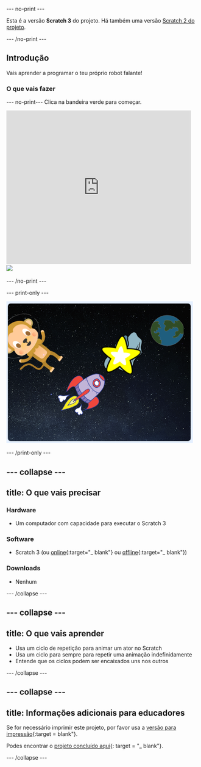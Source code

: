 \--- no-print \---

Esta é a versão **Scratch 3** do projeto. Há também uma versão [Scratch 2 do projeto](https://projects.raspberrypi.org/en/projects/lost-in-space-scratch2).

\--- /no-print \---

## Introdução

Vais aprender a programar o teu próprio robot falante!

### O que vais fazer

\--- no-print\--- Clica na bandeira verde para começar.

<div class="scratch-preview">
  <iframe allowtransparency="true" width="485" height="402" src="https://scratch.mit.edu/projects/embed/276873231/?autostart=false" frameborder="0" scrolling="no"></iframe>
  <img src="images/space-final.png">
</div>

\--- /no-print \---

\--- print-only \---

![Projeto concluído](images/showcase_static.png)

\--- /print-only \---

## \--- collapse \---

## title: O que vais precisar

### Hardware

- Um computador com capacidade para executar o Scratch 3

### Software

- Scratch 3 (ou [online](http://rpf.io/scratchon){:target="_ blank"} ou [offline](http://rpf.io/scratchoff){:target="_ blank"})

### Downloads

- Nenhum

\--- /collapse \---

## \--- collapse \---

## title: O que vais aprender

- Usa um ciclo de repetição para animar um ator no Scratch
- Usa um ciclo para sempre para repetir uma animação indefinidamente
- Entende que os ciclos podem ser encaixados uns nos outros

\--- /collapse \---

## \--- collapse \---

## title: Informações adicionais para educadores

Se for necessário imprimir este projeto, por favor usa a [versão para impressão](https://projects.raspberrypi.org/en/projects/lost-in-space/print){:target = blank"}.

Podes encontrar o [projeto concluído aqui](http://rpf.io/p/en/lost-in-space-get){: target = "_ blank"}.

\--- /collapse \---